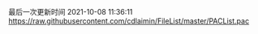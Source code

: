 最后一次更新时间 2021-10-08 11:36:11
https://raw.githubusercontent.com/cdlaimin/FileList/master/PACList.pac

